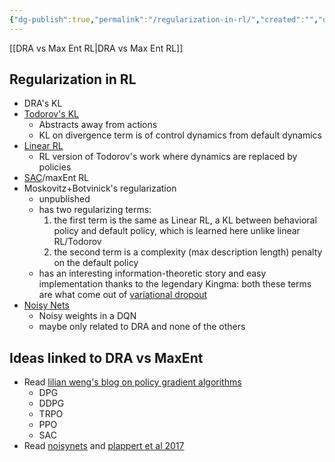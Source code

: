 ```yaml
---
{"dg-publish":true,"permalink":"/regularization-in-rl/","created":"","updated":""}
---
```


[[DRA vs Max Ent RL\|DRA vs Max Ent RL]]

## Regularization in RL

- DRA's KL
- [Todorov's KL](https://www.pnas.org/doi/10.1073/pnas.0710743106)
	- Abstracts away from actions
	- KL on divergence term is of control dynamics from default dynamics
- [Linear RL](https://www.nature.com/articles/s41467-021-25123-3)
	- RL version of Todorov's work where dynamics are replaced by policies
- [SAC](https://arxiv.org/abs/1801.01290)/maxEnt RL
- Moskovitz+Botvinick's regularization 
	- unpublished
	- has two regularizing terms:
		1. the first term is the same as Linear RL, a KL between behavioral policy and default policy, which is learned here unlike linear RL/Todorov
		2. the second term is a complexity (max description length) penalty on the default policy
	- has an interesting information-theoretic story and easy implementation thanks to the legendary Kingma: both these terms are what come out of [variational dropout](https://arxiv.org/pdf/1506.02557.pdf)
- [Noisy Nets](https://arxiv.org/abs/1706.10295)
	- Noisy weights in a DQN
	- maybe only related to DRA and none of the others

## Ideas linked to DRA vs MaxEnt

- Read [lilian weng's blog on policy gradient algorithms](https://lilianweng.github.io/lil-log/2018/04/08/policy-gradient-algorithms.html)
	- DPG
	- DDPG
	- TRPO
	- PPO
	- SAC
- Read [noisynets](https://arxiv.org/abs/1706.10295) and [plappert et al 2017](https://arxiv.org/abs/1706.01905)